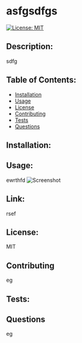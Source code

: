 # asfgsdfgs
[![License: MIT](https://img.shields.io/badge/License-MIT-yellow.svg)](https://opensource.org/licenses/MIT) 
## Description: 
sdfg
## Table of Contents: 
* [Installation](#installation)
* [Usage](#usage) 
* [License](#license) 
* [Contributing](#contributing) 
* [Tests](#tests) 
* [Questions](#questions) 
## Installation: 
## Usage: 
ewrthfd
![Screenshot](dfgh)
## Link: 
rsef
## License: 
MIT
## Contributing
eg
## Tests: 
## Questions
eg
